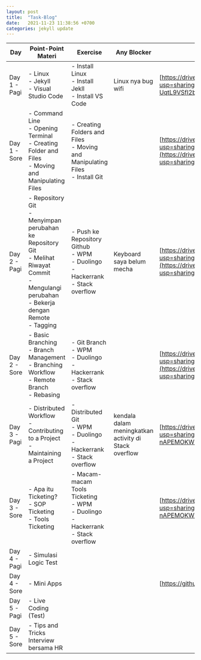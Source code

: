 ```yaml
---
layout: post
title:  "Task-Blog"
date:   2021-11-23 11:38:56 +0700
categories: jekyll update
---
```

| Day          | Point-Point Materi                                                                                                                                              | Exercise                                                                                      | Any Blocker                                           | Pengumpulan Tugas                                                                                                                                                               |
| ------------ | --------------------------------------------------------------------------------------------------------------------------------------------------------------- | --------------------------------------------------------------------------------------------- | ----------------------------------------------------- | ------------------------------------------------------------------------------------------------------------------------------------------------------------------------------- |
| Day 1 - Pagi | \- Linux<br>\- Jekyll<br>\- Visual Studio Code                                                                                                                  | \- Install Linux<br>\- Install Jekll<br>\- Install VS Code                                    | Linux nya bug wifi                                    | [https://drive.google.com/drive/folders/1bVbWLLmg7-UqtL9VSfI2bj7s22Xr9W6s?usp=sharing](https://drive.google.com/drive/folders/1bVbWLLmg7-UqtL9VSfI2bj7s22Xr9W6s?usp=sharing)    |
| Day 1 - Sore | \- Command Line<br>\- Opening Terminal<br>\- Creating Folder and Files<br>\- Moving and Manipulating Files                                                      | \- Creating Folders and Files<br>\- Moving and Manipulating Files<br>\- Install Git<br>       |                                                       | [https://drive.google.com/drive/folders/1w\_82gVpbWkOQ9YNw\_LOyROQ\_tXKDOPmP?usp=sharing](https://drive.google.com/drive/folders/1w_82gVpbWkOQ9YNw_LOyROQ_tXKDOPmP?usp=sharing) |
| Day 2 - Pagi | \- Repository Git<br>\- Menyimpan perubahan ke Repository Git<br>\- Melihat Riwayat Commit<br>\- Mengulangi perubahan<br>\- Bekerja dengan Remote<br>\- Tagging | \- Push ke Repository Github<br>\- WPM<br>\- Duolingo<br>\- Hackerrank<br>\- Stack overflow   | Keyboard saya belum mecha                             | [https://drive.google.com/drive/folders/10TG6xIiJZiMh6Ze7KOXM4Z\_fq0fEY3Dn?usp=sharing](https://drive.google.com/drive/folders/10TG6xIiJZiMh6Ze7KOXM4Z_fq0fEY3Dn?usp=sharing)   |
| Day 2 - Sore | \- Basic Branching<br>\- Branch Management<br>\- Branching Workflow<br>\- Remote Branch<br>\- Rebasing                                                          | \- Git Branch<br>\- WPM<br>\- Duolingo<br>\- Hackerrank<br>\- Stack overflow                  |                                                       | [https://drive.google.com/drive/folders/10TG6xIiJZiMh6Ze7KOXM4Z\_fq0fEY3Dn?usp=sharing](https://drive.google.com/drive/folders/10TG6xIiJZiMh6Ze7KOXM4Z_fq0fEY3Dn?usp=sharing)   |
| Day 3 - Pagi | \- Distributed Workflow<br>\- Contributing to a Project<br>\- Maintaining a Project                                                                             | \- Distributed Git<br>\- WPM<br>\- Duolingo<br>\- Hackerrank<br>\- Stack overflow             | kendala dalam meningkatkan activity di Stack overflow | [https://drive.google.com/drive/folders/1k2m-nAPEMOKWOg2FIM2cazpZ985waLb\_?usp=sharing](https://drive.google.com/drive/folders/1k2m-nAPEMOKWOg2FIM2cazpZ985waLb_?usp=sharing)   |
| Day 3 - Sore | \- Apa itu Ticketing?<br>\- SOP Ticketing<br>\- Tools Ticketing                                                                                                 | \- Macam-macam Tools Ticketing<br>\- WPM<br>\- Duolingo<br>\- Hackerrank<br>\- Stack overflow |                                                       | [https://drive.google.com/drive/folders/1k2m-nAPEMOKWOg2FIM2cazpZ985waLb\_?usp=sharing](https://drive.google.com/drive/folders/1k2m-nAPEMOKWOg2FIM2cazpZ985waLb_?usp=sharing)   |
| Day 4 - Pagi | \- Simulasi Logic Test                                                                                                                                          |                                                                                               |                                                       |                                                                                                                                                                                 |
| Day 4 - Sore | \- Mini Apps                                                                                                                                                    |                                                                                               |                                                       | [https://github.com/seftiyan11/mini-apps](https://github.com/seftiyan11/mini-apps)                                                                                              |
| Day 5 - Pagi | \- Live Coding (Test)                                                                                                                                           |                                                                                               |                                                       |                                                                                                                                                                                 |
| Day 5 - Sore | \- Tips and Tricks Interview bersama HR                                                                                                                         |                                                                                               |                                                       |

[jekyll-docs]: https://jekyllrb.com/docs/home
[jekyll-gh]:   https://github.com/jekyll/jekyll
[jekyll-talk]: https://talk.jekyllrb.com/
